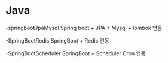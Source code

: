 # Java

-springbootJpaMysql
Spring boot + JPA + Mysql + lombok 연동

-SpringBootRedis
SpringBoot + Redis 연동

-SpringBootScheduler
SpringBoot + Scheduler Cron 연동

